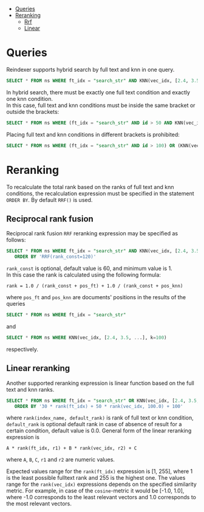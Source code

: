 
<!-- toc -->

- [Queries](#queries)
- [Reranking](#reranking)
  * [Rrf](#reciprocal-rank-fusion)
  * [Linear](#linear-reranking)

<!-- tocstop -->

# Queries

Reindexer supports hybrid search by full text and knn in one query.
```SQL
SELECT * FROM ns WHERE ft_idx = "search_str" AND KNN(vec_idx, [2.4, 3.5, ...], k=100)
```
In hybrid search, there must be exactly one full text condition and exactly one knn condition.\
In this case, full text and knn conditions must be inside the same bracket or outside the brackets:
```SQL
SELECT * FROM ns WHERE (ft_idx = "search_str" AND id > 50 AND KNN(vec_idx, [2.4, 3.5, ...], k=100)) AND id < 10000
```
Placing full text and knn conditions in different brackets is prohibited:
```SQL
SELECT * FROM ns WHERE (ft_idx = "search_str" AND id > 100) OR (KNN(vec_idx, [2.4, 3.5, ...], k=100) AND id < 100)
```

# Reranking

To recalculate the total rank based on the ranks of full text and knn conditions, the recalculation expression must be specified in the statement `ORDER BY`.
By default `RRF()` is used.

## Reciprocal rank fusion

Reciprocal rank fusion `RRF` reranking expression may be specified as follows:
```SQL
SELECT * FROM ns WHERE ft_idx = "search_str" AND KNN(vec_idx, [2.4, 3.5, ...], k=100)
   ORDER BY 'RRF(rank_const=120)'
```
`rank_const` is optional, default value is 60, and minimum value is 1.\
In this case the rank is calculated using the following formula:
```
rank = 1.0 / (rank_const + pos_ft) + 1.0 / (rank_const + pos_knn)
```
where `pos_ft` and `pos_knn` are documents' positions in the results of the queries
```SQL
SELECT * FROM ns WHERE ft_idx = "search_str"
```
and
```SQL
SELECT * FROM ns WHERE KNN(vec_idx, [2.4, 3.5, ...], k=100)
```
respectively.

## Linear reranking

Another supported reranking expression is linear function based on the full text and knn ranks.
```SQL
SELECT * FROM ns WHERE ft_idx = "search_str" OR KNN(vec_idx, [2.4, 3.5, ...], k=100)
   ORDER BY '30 * rank(ft_idx) + 50 * rank(vec_idx, 100.0) + 100'
```
where `rank(index_name, default_rank)` is rank of full text or knn condition, `default_rank` is optional default rank in case of absence of result for a certain condition, default value is 0.0.
General form of the linear reranking expression is
```
A * rank(ft_idx, r1) + B * rank(vec_idx, r2) + C
```
where `A`, `B`, `C`, `r1` and `r2` are numeric values.

Expected values range for the `rank(ft_idx)` expression is [1, 255], where 1 is the least possible fulltext rank and 255 is the highest one.
The values range for the `rank(vec_idx)` expressions depends on the specified similarity metric. For example, in case of the `cosine`-metric it would be [-1.0, 1.0], where -1.0 corresponds to the least relevant vectors and 1.0 corresponds to the most relevant vectors.
